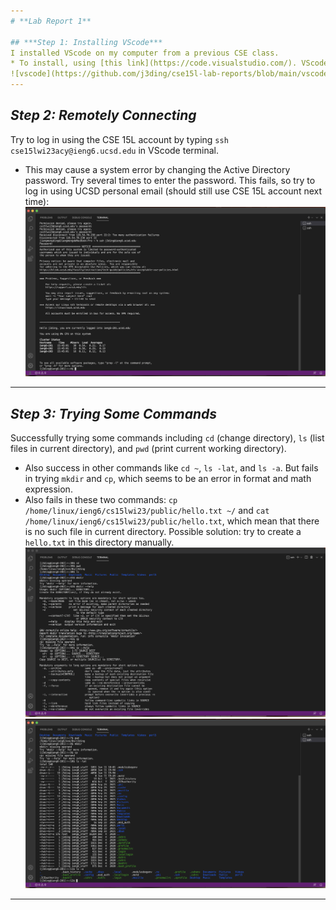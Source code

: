 ```yaml
---
# **Lab Report 1**

## ***Step 1: Installing VScode***
I installed VScode on my computer from a previous CSE class. 
* To install, using [this link](https://code.visualstudio.com/). VScode looks like this after opening it.
![vscode](https://github.com/j3ding/cse15l-lab-reports/blob/main/vscode.png)
---
```


## ***Step 2: Remotely Connecting***
Try to log in using the CSE 15L account by typing `ssh cse15lwi23acy@ieng6.ucsd.edu` in VScode terminal. 
* This may cause a system error by changing the Active Directory password. Try several times to enter the password.
This fails, so try to log in using UCSD personal email (should still use CSE 15L account next time):
![ss1](https://github.com/j3ding/cse15l-lab-reports/blob/main/ss1.png)
---

## ***Step 3: Trying Some Commands***
Successfully trying some commands including `cd` (change directory), `ls` (list files in current directory), and `pwd` (print current working directory).
* Also success in other commands like `cd ~`, `ls -lat`, and `ls -a`.
But fails in trying `mkdir` and `cp`, which seems to be an error in format and math expression.
* Also fails in these two commands: `cp /home/linux/ieng6/cs15lwi23/public/hello.txt ~/` and `cat /home/linux/ieng6/cs15lwi23/public/hello.txt`, which mean that there is no such file in current directory. Possible solution: try to create a `hello.txt` in this directory manually.
![ss3](https://github.com/j3ding/cse15l-lab-reports/blob/main/ss3.png)
![ss2](https://github.com/j3ding/cse15l-lab-reports/blob/main/ss2.png)
---
